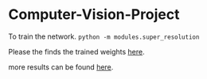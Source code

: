 # Computer-Vision-Project


To train the network.
`python -m modules.super_resolution`

Please the finds the trained weights [here](https://iiitaphyd-my.sharepoint.com/:f:/g/personal/chandradeep_pokhariya_research_iiit_ac_in/EmYWBvBj8HhIo-UNo3v04V4BGVNotwhZ3IEhHfPf1Y2vEQ?e=0KkcNf).

more results can be found [here](https://drive.google.com/drive/folders/1Ut05dT9orUvkQfzaRAibtrC00_OFIlvC?usp=sharing).
